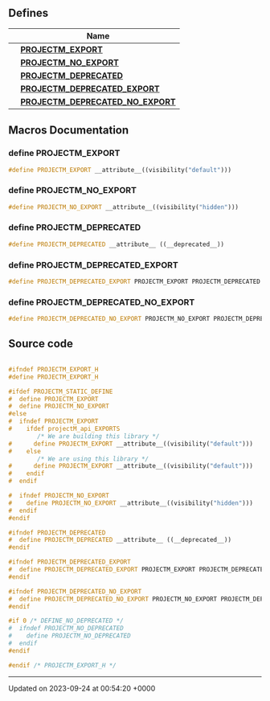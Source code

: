

## Defines

|                | Name           |
| -------------- | -------------- |
|  | **[PROJECTM_EXPORT](/projectm/apiapi/projectm/projectM__export.md#define-projectm-export)**  |
|  | **[PROJECTM_NO_EXPORT](/projectm/apiapi/projectm/projectM__export.md#define-projectm-no-export)**  |
|  | **[PROJECTM_DEPRECATED](/projectm/apiapi/projectm/projectM__export.md#define-projectm-deprecated)**  |
|  | **[PROJECTM_DEPRECATED_EXPORT](/projectm/apiapi/projectm/projectM__export.md#define-projectm-deprecated-export)**  |
|  | **[PROJECTM_DEPRECATED_NO_EXPORT](/projectm/apiapi/projectm/projectM__export.md#define-projectm-deprecated-no-export)**  |




## Macros Documentation

### define PROJECTM_EXPORT

```cpp
#define PROJECTM_EXPORT __attribute__((visibility("default")))
```


### define PROJECTM_NO_EXPORT

```cpp
#define PROJECTM_NO_EXPORT __attribute__((visibility("hidden")))
```


### define PROJECTM_DEPRECATED

```cpp
#define PROJECTM_DEPRECATED __attribute__ ((__deprecated__))
```


### define PROJECTM_DEPRECATED_EXPORT

```cpp
#define PROJECTM_DEPRECATED_EXPORT PROJECTM_EXPORT PROJECTM_DEPRECATED
```


### define PROJECTM_DEPRECATED_NO_EXPORT

```cpp
#define PROJECTM_DEPRECATED_NO_EXPORT PROJECTM_NO_EXPORT PROJECTM_DEPRECATED
```


## Source code

```cpp

#ifndef PROJECTM_EXPORT_H
#define PROJECTM_EXPORT_H

#ifdef PROJECTM_STATIC_DEFINE
#  define PROJECTM_EXPORT
#  define PROJECTM_NO_EXPORT
#else
#  ifndef PROJECTM_EXPORT
#    ifdef projectM_api_EXPORTS
        /* We are building this library */
#      define PROJECTM_EXPORT __attribute__((visibility("default")))
#    else
        /* We are using this library */
#      define PROJECTM_EXPORT __attribute__((visibility("default")))
#    endif
#  endif

#  ifndef PROJECTM_NO_EXPORT
#    define PROJECTM_NO_EXPORT __attribute__((visibility("hidden")))
#  endif
#endif

#ifndef PROJECTM_DEPRECATED
#  define PROJECTM_DEPRECATED __attribute__ ((__deprecated__))
#endif

#ifndef PROJECTM_DEPRECATED_EXPORT
#  define PROJECTM_DEPRECATED_EXPORT PROJECTM_EXPORT PROJECTM_DEPRECATED
#endif

#ifndef PROJECTM_DEPRECATED_NO_EXPORT
#  define PROJECTM_DEPRECATED_NO_EXPORT PROJECTM_NO_EXPORT PROJECTM_DEPRECATED
#endif

#if 0 /* DEFINE_NO_DEPRECATED */
#  ifndef PROJECTM_NO_DEPRECATED
#    define PROJECTM_NO_DEPRECATED
#  endif
#endif

#endif /* PROJECTM_EXPORT_H */
```


-------------------------------

Updated on 2023-09-24 at 00:54:20 +0000
